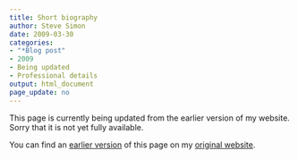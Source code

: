 ```yaml
---
title: Short biography
author: Steve Simon
date: 2009-03-30
categories:
- "*Blog post"
- 2009
- Being updated
- Professional details
output: html_document
page_update: no
---
```


This page is currently being updated from the earlier version of my website. Sorry that it is not yet fully available.

<!---More--->

You can find an [earlier version][sim1] of this page on my [original website][sim2].

[sim1]: http://www.pmean.com/09/ShortBiography.html
[sim2]: http://www.pmean.com/original_site.html
